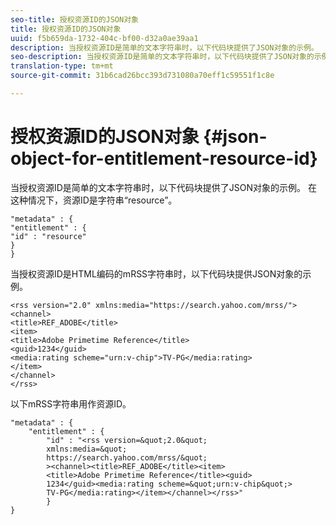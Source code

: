 ```yaml
---
seo-title: 授权资源ID的JSON对象
title: 授权资源ID的JSON对象
uuid: f5b659da-1732-404c-bf00-d32a0ae39aa1
description: 当授权资源ID是简单的文本字符串时，以下代码块提供了JSON对象的示例。
seo-description: 当授权资源ID是简单的文本字符串时，以下代码块提供了JSON对象的示例。
translation-type: tm+mt
source-git-commit: 31b6cad26bcc393d731080a70eff1c59551f1c8e

---
```



# 授权资源ID的JSON对象 {#json-object-for-entitlement-resource-id}

当授权资源ID是简单的文本字符串时，以下代码块提供了JSON对象的示例。 在这种情况下，资源ID是字符串“resource”。

```
"metadata" : { 
"entitlement" : { 
"id" : "resource" 
} 
}
```

当授权资源ID是HTML编码的mRSS字符串时，以下代码块提供JSON对象的示例。

```
<rss version="2.0" xmlns:media="https://search.yahoo.com/mrss/"> 
<channel> 
<title>REF_ADOBE</title> 
<item> 
<title>Adobe Primetime Reference</title> 
<guid>1234</guid> 
<media:rating scheme="urn:v-chip">TV-PG</media:rating> 
</item> 
</channel> 
</rss>
```

以下mRSS字符串用作资源ID。

```
"metadata" : { 
    "entitlement" : { 
        "id" : "<rss version=&quot;2.0&quot; 
        xmlns:media=&quot; 
        https://search.yahoo.com/mrss/&quot; 
        ><channel><title>REF_ADOBE</title><item> 
        <title>Adobe Primetime Reference</title><guid> 
        1234</guid><media:rating scheme=&quot;urn:v-chip&quot;> 
        TV-PG</media:rating></item></channel></rss>" 
        } 
} 
```
